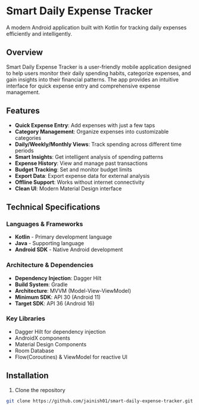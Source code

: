 # Smart Daily Expense Tracker

A modern Android application built with Kotlin for tracking daily expenses efficiently and intelligently.

## Overview

Smart Daily Expense Tracker is a user-friendly mobile application designed to help users monitor their daily spending habits, categorize expenses, and gain insights into their financial patterns. The app provides an intuitive interface for quick expense entry and comprehensive expense management.

## Features

- **Quick Expense Entry**: Add expenses with just a few taps
- **Category Management**: Organize expenses into customizable categories
- **Daily/Weekly/Monthly Views**: Track spending across different time periods
- **Smart Insights**: Get intelligent analysis of spending patterns
- **Expense History**: View and manage past transactions
- **Budget Tracking**: Set and monitor budget limits
- **Export Data**: Export expense data for external analysis
- **Offline Support**: Works without internet connectivity
- **Clean UI**: Modern Material Design interface

## Technical Specifications

### Languages & Frameworks
- **Kotlin** - Primary development language
- **Java** - Supporting language
- **Android SDK** - Native Android development

### Architecture & Dependencies
- **Dependency Injection**: Dagger Hilt
- **Build System**: Gradle
- **Architecture**: MVVM (Model-View-ViewModel)
- **Minimum SDK**: API 30 (Android 11)
- **Target SDK**: API 36 (Android 16)

### Key Libraries
- Dagger Hilt for dependency injection
- AndroidX components
- Material Design Components
- Room Database
- Flow(Coroutines) & ViewModel for reactive UI

## Installation

1. Clone the repository
```bash
git clone https://github.com/jainish01/smart-daily-expense-tracker.git
